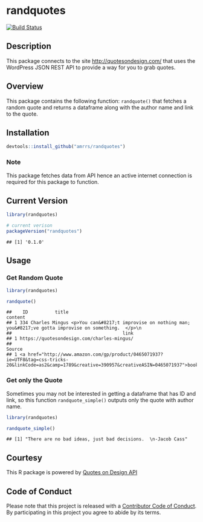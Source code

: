 
randquotes
==========

[![Build Status](https://travis-ci.org/amrrs/randquotes.svg?branch=master)](https://travis-ci.org/amrrs/randquotes)

Description
-----------

This package connects to the site <http://quotesondesign.com/> that uses the WordPress JSON REST API to provide a way for you to grab quotes.

Overview
--------

This package contains the following function: `randquote()` that fetches a random quote and returns a dataframe along with the author name and link to the quote.

Installation
------------

``` r
devtools::install_github("amrrs/randquotes")
```

### Note

This package fetches data from API hence an active internet connection is required for this package to function.

Current Version
---------------

``` r
library(randquotes)

# current verison
packageVersion("randquotes")
```

    ## [1] '0.1.0'

Usage
-----

### Get Random Quote

``` r
library(randquotes)

randquote()
```

    ##    ID          title                                                                                         content
    ## 1 334 Charles Mingus <p>You can&#8217;t improvise on nothing man; you&#8217;ve gotta improvise on something.  </p>\n
    ##                                         link
    ## 1 https://quotesondesign.com/charles-mingus/
    ##                                                                                                                                                    Source
    ## 1 <a href="http://www.amazon.com/gp/product/0465071937?ie=UTF8&tag=css-tricks-20&linkCode=as2&camp=1789&creative=390957&creativeASIN=0465071937">book</a>

### Get only the Quote

Sometimes you may not be interested in getting a dataframe that has ID and link, so this function `randquote_simple()` outputs only the quote with author name.

``` r
library(randquotes)

randquote_simple()
```

    ## [1] "There are no bad ideas, just bad decisions.  \n-Jacob Cass"

Courtesy
--------

This R package is powered by [Quotes on Design API](https://quotesondesign.com/api-v4-0/)

Code of Conduct
---------------

Please note that this project is released with a [Contributor Code of Conduct](CONDUCT.md). By participating in this project you agree to abide by its terms.
